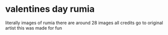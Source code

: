 # valentines day rumia
 literally images of rumia 
there are around 28 images
all credits go to original artist
this was made for fun
